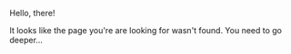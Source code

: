 Hello, there!

It looks like the page you're are looking for wasn't found. 
You need to go deeper...